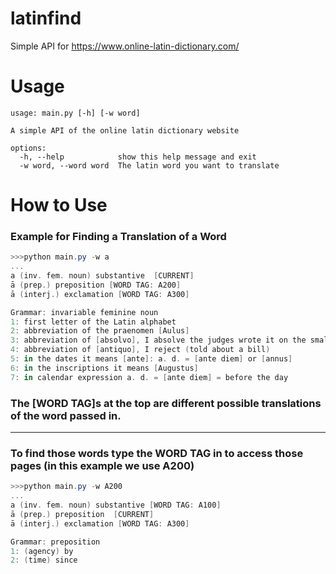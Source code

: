 # latinfind
 Simple API for https://www.online-latin-dictionary.com/

# Usage 
```
usage: main.py [-h] [-w word]

A simple API of the online latin dictionary website

options:
  -h, --help            show this help message and exit
  -w word, --word word  The latin word you want to translate
```

# How to Use 
### Example for Finding a Translation of a Word 
```powershell
>>>python main.py -w a 
...
a (inv. fem. noun) substantive  [CURRENT]
ā (prep.) preposition [WORD TAG: A200]
ā (interj.) exclamation [WORD TAG: A300]

Grammar: invariable feminine noun
1: first letter of the Latin alphabet
2: abbreviation of the praenomen [Aulus]
3: abbreviation of [absolvo], I absolve the judges wrote it on the small wax boards
4: abbreviation of [antiquo], I reject (told about a bill)
5: in the dates it means [ante]: a. d. = [ante diem] or [annus]
6: in the inscriptions it means [Augustus]
7: in calendar expression a. d. = [ante diem] = before the day
```

### The [WORD TAG]s at the top are different possible translations of the word passed in. 
---

### To find those words type the WORD TAG in to access those pages (in this example we use A200)

```powershell
>>>python main.py -w A200 
...
a (inv. fem. noun) substantive [WORD TAG: A100]
ā (prep.) preposition  [CURRENT]
ā (interj.) exclamation [WORD TAG: A300]

Grammar: preposition
1: (agency) by
2: (time) since
```